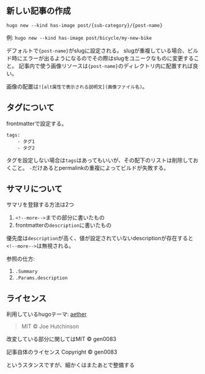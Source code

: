 ## 新しい記事の作成

`hugo new --kind has-image post/{sub-category}/{post-name}`

例: `hugo new --kind has-image post/bicycle/my-new-bike`

デフォルトで`{post-name}`がslugに設定される。
slugが重複している場合、ビルド時にエラーが出るようになるのでその際はslugをユニークなものに変更すること。
記事内で使う画像リソースは`{post-name}`のディレクトリ内に配置すれば良い。

画像の配置は`![alt属性で表示される説明文](画像ファイル名)`。

## タグについて

frontmatterで設定する。

```
tags:
    - タグ1
    - タグ2
```

タグを設定しない場合は`tags`はあってもいいが、その配下のリストは削除しておくこと。
`-`だけあるとpermalinkの重複によってビルドが失敗する。

## サマリについて

サマリを登録する方法は2つ

1. `<!--more-->`までの部分に書いたもの
2. frontmatterの`description`に書いたもの

優先度は`description`が高く、値が設定されていないdescriptionが存在すると`<!--more-->`は無視される。

参照の仕方:

1. `.Summary`
1. `.Params.description`

## ライセンス

利用しているhugoテーマ: [aether](https://github.com/josephhutch/aether)
> MIT © Joe Hutchinson

改変している部分に関してはMIT © gen0083

記事自体のライセンス
Copyright © gen0083

というスタンスですが、細かくはまたあとで整備する

